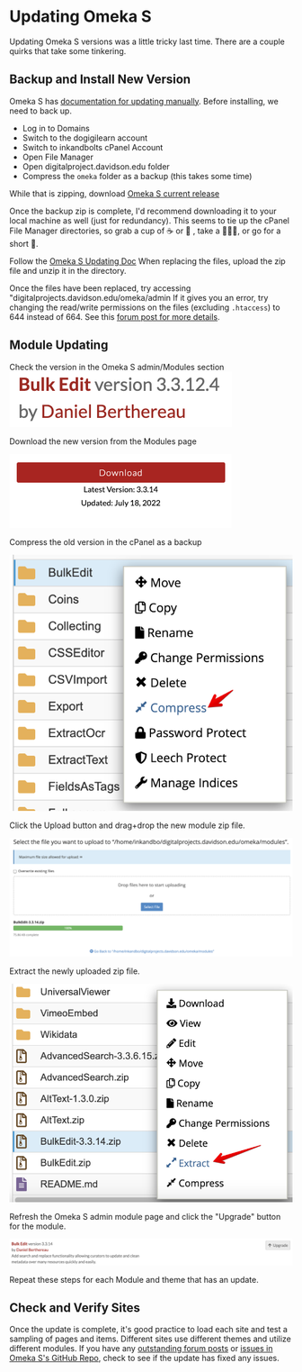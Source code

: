 # Updating Omeka S

Updating Omeka S versions was a little tricky last time. There are a couple quirks that take some tinkering.

## Backup and Install New Version

Omeka S has [documentation for updating manually](https://omeka.org/s/docs/user-manual/install/#updating). Before installing, we need to back up.

- Log in to Domains
- Switch to the dogigilearn account
- Switch to inkandbolts cPanel Account
- Open File Manager
- Open digitalproject.davidson.edu folder
- Compress the `omeka` folder as a backup (this takes some time)

While that is zipping, download [Omeka S current release](https://omeka.org/s/download/)

Once the backup zip is complete, I'd recommend downloading it to your local machine as well (just for redundancy). This seems to tie up the cPanel File Manager directories, so grab a cup of ☕ or 🍵 , take a 🙆🏼‍♂️, or go for a short 🚶.

Follow the [Omeka S Updating Doc](https://omeka.org/s/docs/user-manual/install/#updating)
When replacing the files, upload the zip file and unzip it in the directory.

Once the files have been replaced, try accessing "digitalprojects.davidson.edu/omeka/admin
If it gives you an error, try changing the read/write permissions on the files (excluding `.htaccess`) to 644 instead of 664. See this [forum post for more details](https://forum.omeka.org/t/update-to-v-3-0-0-500-internal-server-error/11925/2).

## Module Updating

Check the version in the Omeka S admin/Modules section
![module version](./help_files/Module_Version_Check.png)

Download the new version from the Modules page

![download new version](./help_files/Module_Version_New_Download.png)

Compress the old version in the cPanel as a backup

![compress module](./help_files/Module_Version_Compress.png)

Click the Upload button and drag+drop the new module zip file.

![upload new module](./help_files/Module_Version_Upload_New.png)

Extract the newly uploaded zip file.

![Extract New Module](./help_files/Module_Version_Extract_New.png)

Refresh the Omeka S admin module page and click the "Upgrade" button for the module.

![Upgrade module](./help_files/Module_Version_Upgrade.png)

Repeat these steps for each Module and theme that has an update.

## Check and Verify Sites

Once the update is complete, it's good practice to load each site and test a sampling of pages and items. Different sites use different themes and utilize different modules. If you have any [outstanding forum posts](https://forum.omeka.org/c/omeka-s/8) or [issues in Omeka S's GitHub Repo](https://github.com/omeka/omeka-s/issues), check to see if the update has fixed any issues.
